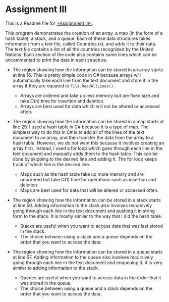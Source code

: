 # Assignment III
This is a Readme file for [>Assignment III<](https://github.com/fatjosephina/al-khwarizmi/blob/main/AssignmentIII/AssignmentIII/Program.cs).

This program demonstrates the creation of an array, a map (in the form of a hash table), a stack, and a queue. Each of these data structures takes information from a text file, called Countries.txt, and adds it to their data. The text file contains a list of all the countries recognized by the United Nations. Each section of the code also contains some lines which can be uncommented to print the data in each structure.

* The region showing how the information can be stored in an array starts at line 16. This is pretty simple code in C# because arrays will automatically take each line from the text document and store it in the array if they are equated to ```File.ReadAllLines()```.
  * Arrays are ordered and take up less memory but are fixed size and take O(n) time for insertion and deletion.
  * Arrays are best used for data which will not be altered or accessed often.

* The region showing how the information can be stored in a map starts at line 29. I used a hash table in C# because it is a type of map. The simplest way to do this in C# is to add all of the lines of the text document to an array, and then transfer the data from the array to a hash table. However, we do not want this because it involves creating an array first. Instead, I used a for loop which goes through each line in the text document and manually adds them to the hash table. This can be done by skipping to the desired line and adding it. The for loop keeps track of which line is the desired line.
  * Maps such as the hash table take up more memory and are unordered but take O(1) time for operations such as insertion and deletion.
  * Maps are best used for data that will be altered or accessed often.

* The region showing how the information can be stored in a stack starts at line 50. Adding information to the stack also involves recursively going through each line in the text document and pushing it in string form to the stack. It is mostly similar to the way that I did the hash table.
  * Stacks are useful when you want to access data that was last stored in the stack.
  * The choice between using a stack and a queue depends on the order that you want to access the data.

* The region showing how the information can be stored in a queue starts at line 67. Adding information to the queue also involves recursively going through each line in the text document and enqueuing it. It is very similar to adding information to the stack.
  * Queues are useful when you want to access data in the order that it was stored in the queue.
  * The choice between using a queue and a stack depends on the order that you want to access the data.

